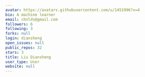 ```yaml
---
avatar: https://avatars.githubusercontent.com/u/1451996?v=4
bio: A machine learner
email: chnlds@gmail.com
followers: 6
following: 3
forks: null
login: diansheng
open_issues: null
public_repos: 32
stars: 3
title: Liu Diansheng
user_type: User
website: null
---
```

